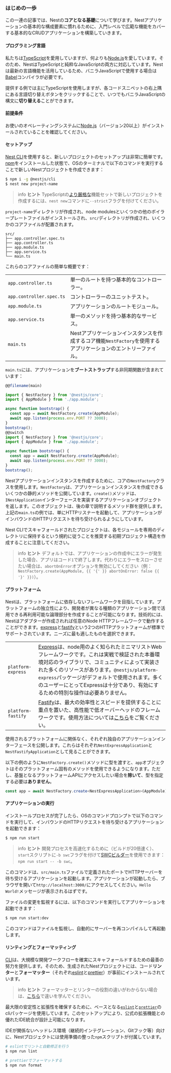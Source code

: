 ### はじめの一歩

この一連の記事では、Nestの**コアとなる基礎**について学びます。Nestアプリケーションの基本的な構成要素に慣れるために、入門レベルで広範な機能をカバーする基本的なCRUDアプリケーションを構築していきます。

#### プログラミング言語

私たちは[TypeScript](https://www.typescriptlang.org/)を愛用していますが、何よりも[Node.js](https://nodejs.org/en/)を愛しています。そのため、NestはTypeScriptと純粋なJavaScriptの両方に対応しています。Nestは最新の言語機能を活用しているため、バニラJavaScriptで使用する場合は[Babel](https://babeljs.io/)コンパイラが必要です。

提供する例では主にTypeScriptを使用しますが、各コードスニペットの右上隅にある言語切り替えボタンをクリックすることで、いつでもバニラJavaScriptの構文に**切り替える**ことができます。

#### 前提条件

お使いのオペレーティングシステムに[Node.js](https://nodejs.org)（バージョン20以上）がインストールされていることを確認してください。

#### セットアップ

[Nest CLI](/cli/overview)を使用すると、新しいプロジェクトのセットアップは非常に簡単です。[npm](https://www.npmjs.com/)をインストールした状態で、OSのターミナルで以下のコマンドを実行することで新しいNestプロジェクトを作成できます：

```bash
$ npm i -g @nestjs/cli
$ nest new project-name
```

> info **ヒント** TypeScriptの[より厳格な](https://www.typescriptlang.org/tsconfig#strict)機能セットで新しいプロジェクトを作成するには、`nest new`コマンドに`--strict`フラグを付けてください。

`project-name`ディレクトリが作成され、node modulesといくつかの他のボイラープレートファイルがインストールされ、`src/`ディレクトリが作成され、いくつかのコアファイルが配置されます。

```
src/
├── app.controller.spec.ts
├── app.controller.ts
├── app.module.ts
├── app.service.ts
└── main.ts
```

これらのコアファイルの簡単な概要です：

|                          |                                                                                                                     |
| ------------------------ | ------------------------------------------------------------------------------------------------------------------- |
| `app.controller.ts`      | 単一のルートを持つ基本的なコントローラー。                                                                           |
| `app.controller.spec.ts` | コントローラーのユニットテスト。                                                                                     |
| `app.module.ts`          | アプリケーションのルートモジュール。                                                                                 |
| `app.service.ts`         | 単一のメソッドを持つ基本的なサービス。                                                                               |
| `main.ts`                | Nestアプリケーションインスタンスを作成するコア機能`NestFactory`を使用するアプリケーションのエントリーファイル。      |

`main.ts`には、アプリケーションを**ブートストラップ**する非同期関数が含まれています：

```typescript
@@filename(main)

import { NestFactory } from '@nestjs/core';
import { AppModule } from './app.module';

async function bootstrap() {
  const app = await NestFactory.create(AppModule);
  await app.listen(process.env.PORT ?? 3000);
}
bootstrap();
@@switch
import { NestFactory } from '@nestjs/core';
import { AppModule } from './app.module';

async function bootstrap() {
  const app = await NestFactory.create(AppModule);
  await app.listen(process.env.PORT ?? 3000);
}
bootstrap();
```

Nestアプリケーションインスタンスを作成するために、コアの`NestFactory`クラスを使用します。`NestFactory`は、アプリケーションインスタンスを作成できるいくつかの静的メソッドを公開しています。`create()`メソッドは、`INestApplication`インターフェースを実装するアプリケーションオブジェクトを返します。このオブジェクトは、後の章で説明するメソッド群を提供します。上記の`main.ts`の例では、単にHTTPリスナーを起動して、アプリケーションがインバウンドのHTTPリクエストを待ち受けられるようにしています。

Nest CLIでスキャフォールドされたプロジェクトは、各モジュールを専用のディレクトリに保持するという規約に従うことを推奨する初期プロジェクト構造を作成することに注意してください。

> info **ヒント** デフォルトでは、アプリケーションの作成中にエラーが発生した場合、アプリはコード`1`で終了します。代わりにエラーをスローさせたい場合は、`abortOnError`オプションを無効にしてください（例：`NestFactory.create(AppModule, {{ '{' }} abortOnError: false {{ '}' }})`）。

<app-banner-courses></app-banner-courses>

#### プラットフォーム

Nestは、プラットフォームに依存しないフレームワークを目指しています。プラットフォームの独立性により、開発者が異なる種類のアプリケーション間で活用できる再利用可能な論理部分を作成することが可能になります。技術的には、Nestはアダプターが作成されれば任意のNode HTTPフレームワークで動作することができます。[express](https://expressjs.com/)と[fastify](https://www.fastify.io)という2つのHTTPプラットフォームが標準でサポートされています。ニーズに最も適したものを選択できます。

|                    |                                                                                                                                                                                                                                                                                                                                    |
| ------------------ | ---------------------------------------------------------------------------------------------------------------------------------------------------------------------------------------------------------------------------------------------------------------------------------------------------------------------------------- |
| `platform-express` | [Express](https://expressjs.com/)は、node用のよく知られたミニマリストWebフレームワークです。これは実戦で検証された本番環境対応のライブラリで、コミュニティによって実装された多くのリソースがあります。`@nestjs/platform-express`パッケージがデフォルトで使用されます。多くのユーザーにとってExpressは十分であり、有効にするための特別な操作は必要ありません。 |
| `platform-fastify` | [Fastify](https://www.fastify.io/)は、最大の効率性とスピードを提供することに重点を置いた、高性能で低オーバーヘッドのフレームワークです。使用方法については[こちら](/techniques/performance)をご覧ください。                                                                                                                                  |

使用されるプラットフォームに関係なく、それぞれ独自のアプリケーションインターフェースを公開します。これらはそれぞれ`NestExpressApplication`と`NestFastifyApplication`として見ることができます。

以下の例のように`NestFactory.create()`メソッドに型を渡すと、`app`オブジェクトはそのプラットフォーム固有のメソッドを使用できるようになります。ただし、基盤となるプラットフォームAPIにアクセスしたい場合を**除いて**、型を指定する必要は**ありません**。

```typescript
const app = await NestFactory.create<NestExpressApplication>(AppModule);
```

#### アプリケーションの実行

インストールプロセスが完了したら、OSのコマンドプロンプトで以下のコマンドを実行して、インバウンドのHTTPリクエストを待ち受けるアプリケーションを起動できます：

```bash
$ npm run start
```

> info **ヒント** 開発プロセスを高速化するために（ビルドが20倍速く）、`start`スクリプトに`-b swc`フラグを付けて[SWCビルダー](/recipes/swc)を使用できます：`npm run start -- -b swc`。

このコマンドは、`src/main.ts`ファイルで定義されたポートでHTTPサーバーを待ち受けるアプリケーションを起動します。アプリケーションが起動したら、ブラウザを開いて`http://localhost:3000/`にアクセスしてください。`Hello World!`メッセージが表示されるはずです。

ファイルの変更を監視するには、以下のコマンドを実行してアプリケーションを起動できます：

```bash
$ npm run start:dev
```

このコマンドはファイルを監視し、自動的にサーバーを再コンパイルして再起動します。

#### リンティングとフォーマッティング

[CLI](/cli/overview)は、大規模な開発ワークフローを確実にスキャフォールドするための最善の努力を提供します。そのため、生成されたNestプロジェクトには、コード**リンター**と**フォーマッター**（それぞれ[eslint](https://eslint.org/)と[prettier](https://prettier.io/)）が事前にインストールされています。

> info **ヒント** フォーマッターとリンターの役割の違いがわからない場合は、[こちら](https://prettier.io/docs/en/comparison.html)で違いを学んでください。

最大限の安定性と拡張性を確保するために、ベースとなる[`eslint`](https://www.npmjs.com/package/eslint)と[`prettier`](https://www.npmjs.com/package/prettier)のcliパッケージを使用しています。このセットアップにより、公式の拡張機能との優れたIDE統合が設計上可能になります。

IDEが関係ないヘッドレス環境（継続的インテグレーション、Gitフック等）向けに、Nestプロジェクトには使用準備の整った`npm`スクリプトが付属しています。

```bash
# eslintでリントと自動修正を行う
$ npm run lint

# prettierでフォーマットする
$ npm run format
```
